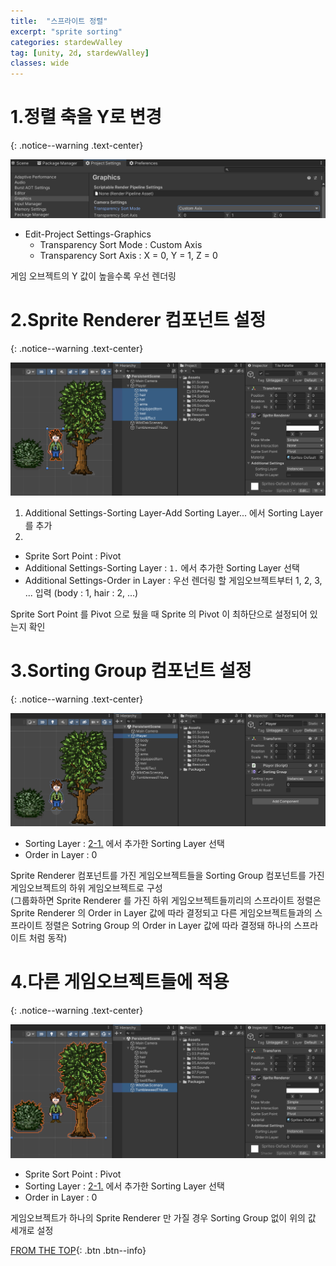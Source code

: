 ```yaml
---
title:  "스프라이트 정렬"
excerpt: "sprite sorting"
categories: stardewValley
tag: [unity, 2d, stardewValley]
classes: wide
---
```


# 1.정렬 축을 Y로 변경
{: .notice--warning .text-center}

<img src="/img/unity2d/stardewValley/2023-01-26-sprite-sorting-project-settings.png"/>

- Edit-Project Settings-Graphics
  * Transparency Sort Mode : Custom Axis
  * Transparency Sort Axis : X = 0, Y = 1, Z = 0

<div class="notice">
게임 오브젝트의 Y 값이 높을수록 우선 렌더링
</div>

# 2.Sprite Renderer 컴포넌트 설정
{: .notice--warning .text-center}

<img src="/img/unity2d/stardewValley/2023-01-26-sprite-renderer.png"/>

1. Additional Settings-Sorting Layer-Add Sorting Layer... 에서 Sorting Layer 를 추가
2. 
  * Sprite Sort Point : Pivot
  * Additional Settings-Sorting Layer : `1.` 에서 추가한 Sorting Layer 선택
  * Additional Settings-Order in Layer : 우선 렌더링 할 게임오브젝트부터 1, 2, 3, ... 입력 (body : 1, hair : 2, ...)

<div class="notice">
Sprite Sort Point 를 Pivot 으로 뒀을 때 Sprite 의 Pivot 이 최하단으로 설정되어 있는지 확인
</div>

# 3.Sorting Group 컴포넌트 설정
{: .notice--warning .text-center}

<img src="/img/unity2d/stardewValley/2023-01-26-sorting-group.png"/>

* Sorting Layer : [2-1.](#2sprite-renderer-컴포넌트-설정) 에서 추가한 Sorting Layer 선택
* Order in Layer : 0

<div class="notice">
Sprite Renderer 컴포넌트를 가진 게임오브젝트들을 Sorting Group 컴포넌트를 가진 게임오브젝트의 하위 게임오브젝트로 구성
<br>(그룹화하면 Sprite Renderer 를 가진 하위 게임오브젝트들끼리의 스프라이트 정렬은 Sprite Renderer 의 Order in Layer 값에 따라 결정되고 다른 게임오브젝트들과의 스프라이트 정렬은 Sotring Group 의 Order in Layer 값에 따라 결정돼 하나의 스프라이트 처럼 동작)
</div>

# 4.다른 게임오브젝트들에 적용
{: .notice--warning .text-center}

<img src="/img/unity2d/stardewValley/2023-01-26-other-sprite-objects.png"/>

* Sprite Sort Point : Pivot
* Sorting Layer : [2-1.](#2sprite-renderer-컴포넌트-설정) 에서 추가한 Sorting Layer 선택
* Order in Layer : 0

<div class="notice">
게임오브젝트가 하나의 Sprite Renderer 만 가질 경우 Sorting Group 없이 위의 값 세개로 설정
</div>

[FROM THE TOP](#){: .btn .btn--info}